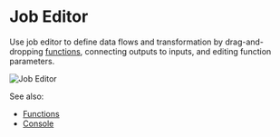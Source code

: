 <!-- TITLE: Job Editor -->
<!-- SUBTITLE: -->

# Job Editor

Use job editor to define data flows and transformation by drag-and-dropping 
[functions](../overview/functions/function.md), connecting outputs to inputs, and editing
function parameters.

![Job Editor](../uploads/features/recipe-editor.png "Job Editor")

See also: 

* [Functions](../overview/functions/function.md)
* [Console](../overview/navigation.md#console)
